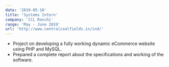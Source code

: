 ```yaml
---
date: '2019-05-10'
title: 'Systems Intern'
company: 'CCL Ranchi'
range: 'May - June 2019'
url: 'http://www.centralcoalfields.in/ind/'
---
```


- Project on developing a fully working dynamic eCommerce website using PHP and MySQL.
- Prepared a complete report about the specifications and working of the software.
